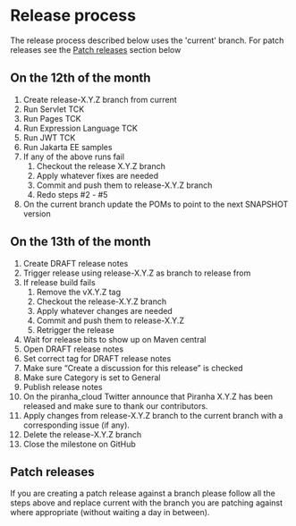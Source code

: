# Release process

The release process described below uses the 'current' branch. For patch releases see the [Patch releases](#patch-releases) section below

## On the 12th of the month

1. Create release-X.Y.Z branch from current
1. Run Servlet TCK
1. Run Pages TCK
1. Run Expression Language TCK
1. Run JWT TCK
1. Run Jakarta EE samples
1. If any of the above runs fail
    1. Checkout the release X.Y.Z branch
    1. Apply whatever fixes are needed
    1. Commit and push them to release-X.Y.Z branch
    1. Redo steps #2 - #5
1. On the current branch update the POMs to point to the next SNAPSHOT version

## On the 13th of the month

1. Create DRAFT release notes
1. Trigger release using release-X.Y.Z as branch to release from
1. If release build fails
    1. Remove the vX.Y.Z tag
    1. Checkout the release-X.Y.Z branch
    1. Apply whatever changes are needed
    1. Commit and push them to release-X.Y.Z
    1. Retrigger the release
1. Wait for release bits to show up on Maven central
1. Open DRAFT release notes
1. Set correct tag for DRAFT release notes
1. Make sure “Create a discussion for this release” is checked
1. Make sure Category is set to General 
1. Publish release notes
1. On the piranha_cloud Twitter announce that Piranha X.Y.Z has been released and make sure to thank our contributors.
1. Apply changes from release-X.Y.Z branch to the current branch with a corresponding issue (if any).
1. Delete the release-X.Y.Z branch
1. Close the milestone on GitHub

## Patch releases

If you are creating a patch release against a branch please follow all the
steps above and replace current with the branch you are patching against where 
appropriate (without waiting a day in between).
